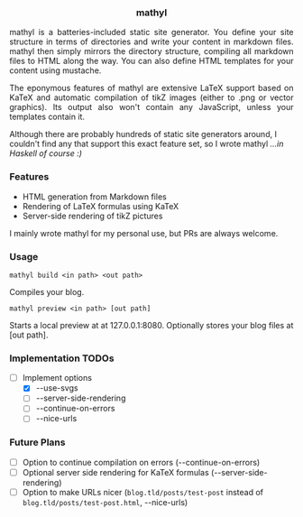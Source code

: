 <h3 align="center">mathyl</h3>

<p align="justify">
mathyl is a batteries-included static site generator. You define your site structure in terms of directories and write your content in markdown files. mathyl then simply mirrors the directory structure, compiling all markdown files to HTML along the way. You can also define HTML templates for your content using mustache.
</p>

<p align="justify">
The eponymous features of mathyl are extensive LaTeX support based on KaTeX and automatic compilation of tikZ images (either to .png or vector graphics). Its output also won't contain any JavaScript, unless your templates contain it.
</p>

Although there are probably hundreds of static site generators around, I couldn't find any that support this exact feature set, so I wrote mathyl *...in Haskell of course :)*

### Features
- HTML generation from Markdown files 
- Rendering of LaTeX formulas using KaTeX
- Server-side rendering of tikZ pictures 

I mainly wrote mathyl for my personal use, but PRs are always welcome.

### Usage

```
mathyl build <in path> <out path>
```
Compiles your blog.

```
mathyl preview <in path> [out path]
```
Starts a local preview at at 127.0.0.1:8080. Optionally stores your blog files at [out path]. 

### Implementation TODOs

* [ ] Implement options 
    - [x] --use-svgs
    - [ ] --server-side-rendering
    - [ ] --continue-on-errors
    - [ ] --nice-urls

### Future Plans
* [ ] Option to continue compilation on errors (--continue-on-errors)
* [ ] Optional server side rendering for KaTeX formulas (--server-side-rendering)
* [ ] Option to make URLs nicer (`blog.tld/posts/test-post` instead of `blog.tld/posts/test-post.html`, --nice-urls)
